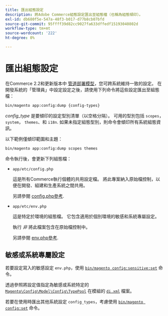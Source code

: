 ```yaml
---
title: 匯出組態設定
description: 將Adobe Commerce組態設定匯出至組態檔（也稱為組態傾印）。
exl-id: db680f5e-547a-48f3-b017-d77b8cb07bfd
source-git-commit: 95ffff39d82cc9027fa633dffedf15193040802d
workflow-type: tm+mt
source-wordcount: '222'
ht-degree: 0%

---
```


# 匯出組態設定

在Commerce 2.2和更新版本中 [管道部署模型](../deployment/technical-details.md)，您可跨系統維持一致的設定。 在開發系統的「管理員」中設定設定之後，請使用下列命令將這些設定匯出至組態檔：

```bash
bin/magento app:config:dump {config-types}
```

_config_type_ 是要傾印的設定型別清單（以空格分隔）。 可用的型別包括 `scopes`， `system`， `themes`、和 `i18n`. 如果未指定組態型別，則命令會傾印所有系統組態資訊。

以下範例僅傾印範圍和主題：

```bash
bin/magento app:config:dump scopes themes
```

命令執行後，會更新下列組態檔：

- `app/etc/config.php`

  這是所有Commerce執行個體的共用設定檔。
將此專案納入原始檔控制，以便在開發、組建和生產系統之間共用。

  另請參閱 [config.php參考](../reference/config-reference-configphp.md).

- `app/etc/env.php`

  這是特定於環境的組態檔。
它包含適用於個別環境的敏感和系統專屬設定。

  執行 _非_ 將此檔案包含在原始檔控制中。

  另請參閱 [env.php參考](../reference/config-reference-envphp.md).

## 敏感或系統專屬設定

若要設定寫入的敏感設定 `env.php`，使用 [`bin/magento config:sensitive:set`](set-configuration-values.md#set-values) 命令。

透過參照將設定值指定為敏感或系統特定的 [`Magento\Config\Model\Config\TypePool`](https://github.com/magento/magento2/blob/2.4/app/code/Magento/Config/Model/Config/TypePool.php) 在模組的 [`di.xml`](https://developer.adobe.com/commerce/php/development/configuration/sensitive-environment-settings/#how-to-specify-values-as-sensitive-or-system-specific) 檔案。

若要在使用時匯出其他系統設定 `config_types`，考慮使用 [`bin/magento config:set`](set-configuration-values.md#set-values) 命令。
